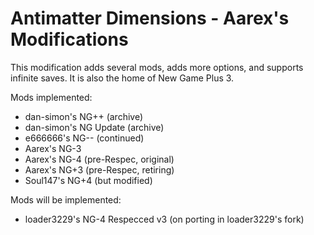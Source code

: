 # Antimatter Dimensions - Aarex's Modifications

This modification adds several mods, adds more options, and supports infinite saves. It is also the home of New Game Plus 3.

Mods implemented:
- dan-simon's NG++ (archive)
- dan-simon's NG Update (archive)
- e666666's NG-- (continued)
- Aarex's NG-3
- Aarex's NG-4 (pre-Respec, original)
- Aarex's NG+3 (pre-Respec, retiring)
- Soul147's NG+4 (but modified)

Mods will be implemented:
- loader3229's NG-4 Respecced v3 (on porting in loader3229's fork)
